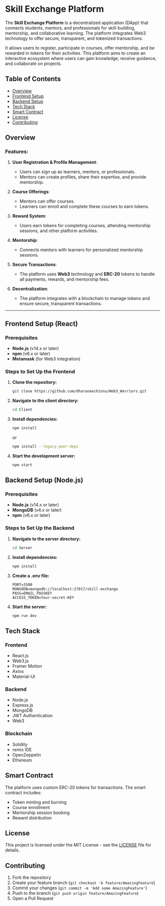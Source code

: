 # Skill Exchange Platform

The **Skill Exchange Platform** is a decentralized application (DApp) that connects students, mentors, and professionals for skill-building, mentorship, and collaborative learning. The platform integrates Web3 technology to offer secure, transparent, and tokenized transactions. 

It allows users to register, participate in courses, offer mentorship, and be rewarded in tokens for their activities. This platform aims to create an interactive ecosystem where users can gain knowledge, receive guidance, and collaborate on projects.

## Table of Contents
- [Overview](##overview)
- [Frontend Setup](##frontend-setup-react)
- [Backend Setup](##backend-setup-nodejs)
- [Tech Stack](##tech-stack)
- [Smart Contract](##smart-contract)
- [License](##license)
- [Contributing](##contributing)

## Overview

### Features:
1. **User Registration & Profile Management**: 
   - Users can sign up as learners, mentors, or professionals.
   - Mentors can create profiles, share their expertise, and provide mentorship.

2. **Course Offerings**:
   - Mentors can offer courses.
   - Learners can enroll and complete these courses to earn tokens.

3. **Reward System**:
   - Users earn tokens for completing courses, attending mentorship sessions, and other platform activities.

4. **Mentorship**:
   - Connects mentors with learners for personalized mentorship sessions.

5. **Secure Transactions**:
   - The platform uses **Web3** technology and **ERC-20** tokens to handle all payments, rewards, and mentorship fees.

6. **Decentralization**:
   - The platform integrates with a blockchain to manage tokens and ensure secure, transparent transactions.

---

## Frontend Setup (React)

### Prerequisites
- **Node.js** (v14.x or later)
- **npm** (v6.x or later)
- **Metamask** (for Web3 integration)

### Steps to Set Up the Frontend

1. **Clone the repository:**
   ```bash
   git clone https://github.com/dharaneechinnu/Web3_Warriors.git
   ```

2. **Navigate to the client directory:**
   ```bash
   cd Client
   ```

3. **Install dependencies:**
   ```bash
   npm install
   ```
   or
    ```bash
   npm install --legacy-peer-deps
   ```

4. **Start the development server:**
   ```bash
   npm start
   ```

## Backend Setup (Node.js)

### Prerequisites
- **Node.js** (v14.x or later)
- **MongoDB** (v4.x or later)
- **npm** (v6.x or later)

### Steps to Set Up the Backend

1. **Navigate to the server directory:**
   ```bash
   cd Server
   ```

2. **Install dependencies:**
   ```bash
   npm install
   ```

3. **Create a .env file:**
   ```
   PORT=3500
   MONGODB=mongodb://localhost:27017/skill-exchange
   PASS=EMAIL_PASSKEY
   ACCESS_TOKEN=Your-secret-KEY
   ```

4. **Start the server:**
   ```bash
   npm run dev
   ```

## Tech Stack

### Frontend
- React.js
- Web3.js
- Framer Motion
- Axios
- Material-UI

### Backend
- Node.js
- Express.js
- MongoDB
- JWT Authentication
- Web3

### Blockchain
- Solidity
- remix IDE
- OpenZeppelin
- Ethereum

## Smart Contract

The platform uses custom ERC-20 tokens for transactions. The smart contract includes:

- Token minting and burning
- Course enrollment
- Mentorship session booking
- Reward distribution


## License

This project is licensed under the MIT License - see the [LICENSE](LICENSE) file for details.

## Contributing

1. Fork the repository
2. Create your feature branch (`git checkout -b feature/AmazingFeature`)
3. Commit your changes (`git commit -m 'Add some AmazingFeature'`)
4. Push to the branch (`git push origin feature/AmazingFeature`)
5. Open a Pull Request
